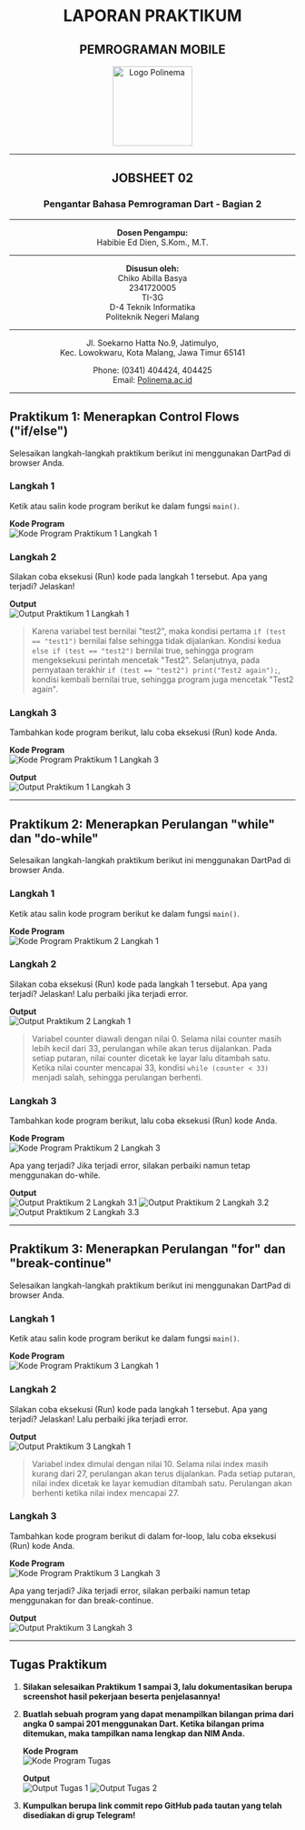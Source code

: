 <div align="center">

# LAPORAN PRAKTIKUM  
## PEMROGRAMAN MOBILE  

<img src="https://3.bp.blogspot.com/-whSxEvHuEds/VOBUC7I5NNI/AAAAAAAAAUY/qfk23ch5o_c/s1600/logo_polinema_by_adminkerapolinema-d3b0ojd.jpg" alt="Logo Polinema" width="140"/>

---

## JOBSHEET 02  
### Pengantar Bahasa Pemrograman Dart - Bagian 2  

---

**Dosen Pengampu:**  
Habibie Ed Dien, S.Kom., M.T.

---

**Disusun oleh:**  
Chiko Abilla Basya  
2341720005  
TI-3G  
D-4 Teknik Informatika  
Politeknik Negeri Malang

---

Jl. Soekarno Hatta No.9, Jatimulyo,  
Kec. Lowokwaru, Kota Malang, Jawa Timur 65141  

Phone: (0341) 404424, 404425  
Email: [Polinema.ac.id](https://www.polinema.ac.id)  

</div>

---

## Praktikum 1: Menerapkan Control Flows ("if/else")

Selesaikan langkah-langkah praktikum berikut ini menggunakan DartPad di browser Anda.

### Langkah 1
Ketik atau salin kode program berikut ke dalam fungsi `main()`.

**Kode Program**  
![Kode Program Praktikum 1 Langkah 1](img/Kode_P1_langkah1.png)

### Langkah 2
Silakan coba eksekusi (Run) kode pada langkah 1 tersebut. Apa yang terjadi? Jelaskan!

**Output**  
![Output Praktikum 1 Langkah 1](img/Output_P1_langkah1.png)

> Karena variabel test bernilai "test2", maka kondisi pertama `if (test == "test1")` bernilai false sehingga tidak dijalankan. Kondisi kedua `else if (test == "test2")` bernilai true, sehingga program mengeksekusi perintah mencetak "Test2". Selanjutnya, pada pernyataan terakhir `if (test == "test2") print("Test2 again");`, kondisi kembali bernilai true, sehingga program juga mencetak "Test2 again".

### Langkah 3
Tambahkan kode program berikut, lalu coba eksekusi (Run) kode Anda.

**Kode Program**  
![Kode Program Praktikum 1 Langkah 3](img/Kode_P1_langkah3.png)

**Output**  
![Output Praktikum 1 Langkah 3](img/Output_P1_langkah3.png)

---

## Praktikum 2: Menerapkan Perulangan "while" dan "do-while"

Selesaikan langkah-langkah praktikum berikut ini menggunakan DartPad di browser Anda.

### Langkah 1
Ketik atau salin kode program berikut ke dalam fungsi `main()`.

**Kode Program**  
![Kode Program Praktikum 2 Langkah 1](img/Kode_P2_langkah1.png)

### Langkah 2
Silakan coba eksekusi (Run) kode pada langkah 1 tersebut. Apa yang terjadi? Jelaskan! Lalu perbaiki jika terjadi error.

**Output**  
![Output Praktikum 2 Langkah 1](img/Output_P2_langkah1.png)

> Variabel counter diawali dengan nilai 0. Selama nilai counter masih lebih kecil dari 33, perulangan while akan terus dijalankan. Pada setiap putaran, nilai counter dicetak ke layar lalu ditambah satu. Ketika nilai counter mencapai 33, kondisi `while (counter < 33)` menjadi salah, sehingga perulangan berhenti.

### Langkah 3
Tambahkan kode program berikut, lalu coba eksekusi (Run) kode Anda.

**Kode Program**  
![Kode Program Praktikum 2 Langkah 3](img/Kode_P2_langkah3.png)

Apa yang terjadi? Jika terjadi error, silakan perbaiki namun tetap menggunakan do-while.

**Output**  
![Output Praktikum 2 Langkah 3.1](img/Output_P2_langkah3.1.png) ![Output Praktikum 2 Langkah 3.2](img/Output_P2_langkah3.2.png) ![Output Praktikum 2 Langkah 3.3](img/Output_P2_langkah3.3.png)

---

## Praktikum 3: Menerapkan Perulangan "for" dan "break-continue"

Selesaikan langkah-langkah praktikum berikut ini menggunakan DartPad di browser Anda.

### Langkah 1
Ketik atau salin kode program berikut ke dalam fungsi `main()`.

**Kode Program**  
![Kode Program Praktikum 3 Langkah 1](img/Kode_P3_langkah1.png)

### Langkah 2
Silakan coba eksekusi (Run) kode pada langkah 1 tersebut. Apa yang terjadi? Jelaskan! Lalu perbaiki jika terjadi error.

**Output**  
![Output Praktikum 3 Langkah 1](img/Output_P3_langkah1.png)

> Variabel index dimulai dengan nilai 10. Selama nilai index masih kurang dari 27, perulangan akan terus dijalankan. Pada setiap putaran, nilai index dicetak ke layar kemudian ditambah satu. Perulangan akan berhenti ketika nilai index mencapai 27.

### Langkah 3
Tambahkan kode program berikut di dalam for-loop, lalu coba eksekusi (Run) kode Anda.

**Kode Program**  
![Kode Program Praktikum 3 Langkah 3](img/Kode_P3_langkah3.png)

Apa yang terjadi? Jika terjadi error, silakan perbaiki namun tetap menggunakan for dan break-continue.

**Output**  
![Output Praktikum 3 Langkah 3](img/Output_P3_langkah3.png)

---

## Tugas Praktikum

1. **Silakan selesaikan Praktikum 1 sampai 3, lalu dokumentasikan berupa screenshot hasil pekerjaan beserta penjelasannya!**

2. **Buatlah sebuah program yang dapat menampilkan bilangan prima dari angka 0 sampai 201 menggunakan Dart. Ketika bilangan prima ditemukan, maka tampilkan nama lengkap dan NIM Anda.**

   **Kode Program**  
   ![Kode Program Tugas](img/Kode_Tugas.png)

   **Output**  
   ![Output Tugas 1](img/Output_Tugas1.png) ![Output Tugas 2](img/Output_Tugas2.png) 

3. **Kumpulkan berupa link commit repo GitHub pada tautan yang telah disediakan di grup Telegram!**